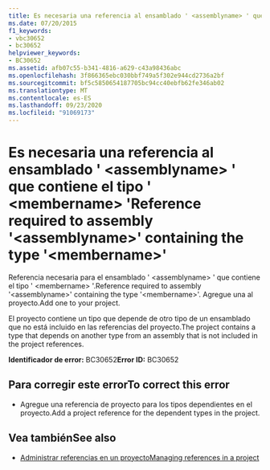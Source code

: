```yaml
---
title: Es necesaria una referencia al ensamblado ' <assemblyname> ' que contiene el tipo ' <membername> '
ms.date: 07/20/2015
f1_keywords:
- vbc30652
- bc30652
helpviewer_keywords:
- BC30652
ms.assetid: afb07c55-b341-4816-a629-c43a98436abc
ms.openlocfilehash: 3f866365ebc030bbf749a5f302e944cd2736a2bf
ms.sourcegitcommit: bf5c5850654187705bc94cc40ebfb62fe346ab02
ms.translationtype: MT
ms.contentlocale: es-ES
ms.lasthandoff: 09/23/2020
ms.locfileid: "91069173"
---
```

# <a name="reference-required-to-assembly-assemblyname-containing-the-type-membername"></a><span data-ttu-id="05add-102">Es necesaria una referencia al ensamblado ' \<assemblyname> ' que contiene el tipo ' \<membername> '</span><span class="sxs-lookup"><span data-stu-id="05add-102">Reference required to assembly '\<assemblyname>' containing the type '\<membername>'</span></span>

<span data-ttu-id="05add-103">Referencia necesaria para el ensamblado ' \<assemblyname> ' que contiene el tipo ' \<membername> '.</span><span class="sxs-lookup"><span data-stu-id="05add-103">Reference required to assembly '\<assemblyname>' containing the type '\<membername>'.</span></span> <span data-ttu-id="05add-104">Agregue una al proyecto.</span><span class="sxs-lookup"><span data-stu-id="05add-104">Add one to your project.</span></span>  
  
 <span data-ttu-id="05add-105">El proyecto contiene un tipo que depende de otro tipo de un ensamblado que no está incluido en las referencias del proyecto.</span><span class="sxs-lookup"><span data-stu-id="05add-105">The project contains a type that depends on another type from an assembly that is not included in the project references.</span></span>  
  
 <span data-ttu-id="05add-106">**Identificador de error:** BC30652</span><span class="sxs-lookup"><span data-stu-id="05add-106">**Error ID:** BC30652</span></span>  
  
## <a name="to-correct-this-error"></a><span data-ttu-id="05add-107">Para corregir este error</span><span class="sxs-lookup"><span data-stu-id="05add-107">To correct this error</span></span>  
  
- <span data-ttu-id="05add-108">Agregue una referencia de proyecto para los tipos dependientes en el proyecto.</span><span class="sxs-lookup"><span data-stu-id="05add-108">Add a project reference for the dependent types in the project.</span></span>  
  
## <a name="see-also"></a><span data-ttu-id="05add-109">Vea también</span><span class="sxs-lookup"><span data-stu-id="05add-109">See also</span></span>

- [<span data-ttu-id="05add-110">Administrar referencias en un proyecto</span><span class="sxs-lookup"><span data-stu-id="05add-110">Managing references in a project</span></span>](/visualstudio/ide/managing-references-in-a-project)
